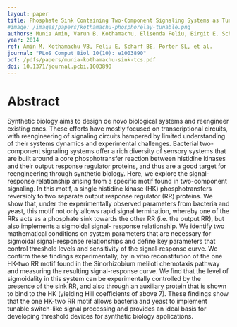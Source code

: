 ```yaml
---
layout: paper
title: Phosphate Sink Containing Two-Component Signaling Systems as Tunable Threshold Devices
#image: /images/papers/kothamachu-phosphorelay-tunable.png
authors: Munia Amin, Varun B. Kothamachu, Elisenda Feliu, Birgit E. Scharf, Steven L. Porter, Orkun S. Soyer
year: 2014
ref: Amin M, Kothamachu VB, Feliu E, Scharf BE, Porter SL, et al.
journal: "PLoS Comput Biol 10(10): e1003890"
pdf: /pdfs/papers/munia-kothamachu-sink-tcs.pdf
doi: 10.1371/journal.pcbi.1003890
---
```


# Abstract

Synthetic biology aims to design de novo biological systems and reengineer existing ones. These efforts have mostly focused on transcriptional circuits, with reengineering of signaling circuits hampered by limited understanding of their systems dynamics and experimental challenges. Bacterial two-component signaling systems offer a rich diversity of sensory systems that are built around a core phosphotransfer reaction between histidine kinases and their output response regulator proteins, and thus are a good target for reengineering through synthetic biology. Here, we explore the signal- response relationship arising from a specific motif found in two-component signaling. In this motif, a single histidine kinase (HK) phosphotransfers reversibly to two separate output response regulator (RR) proteins. We show that, under the experimentally observed parameters from bacteria and yeast, this motif not only allows rapid signal termination, whereby one of the RRs acts as a phosphate sink towards the other RR (i.e. the output RR), but also implements a sigmoidal signal- response relationship. We identify two mathematical conditions on system parameters that are necessary for sigmoidal signal-response relationships and define key parameters that control threshold levels and sensitivity of the signal-response curve. We confirm these findings experimentally, by in vitro reconstitution of the one HK-two RR motif found in the Sinorhizobium meliloti chemotaxis pathway and measuring the resulting signal-response curve. We find that the level of sigmoidality in this system can be experimentally controlled by the presence of the sink RR, and also through an auxiliary protein that is shown to bind to the HK (yielding Hill coefficients of above 7). These findings show that the one HK-two RR motif allows bacteria and yeast to implement tunable switch-like signal processing and provides an ideal basis for developing threshold devices for synthetic biology applications.
